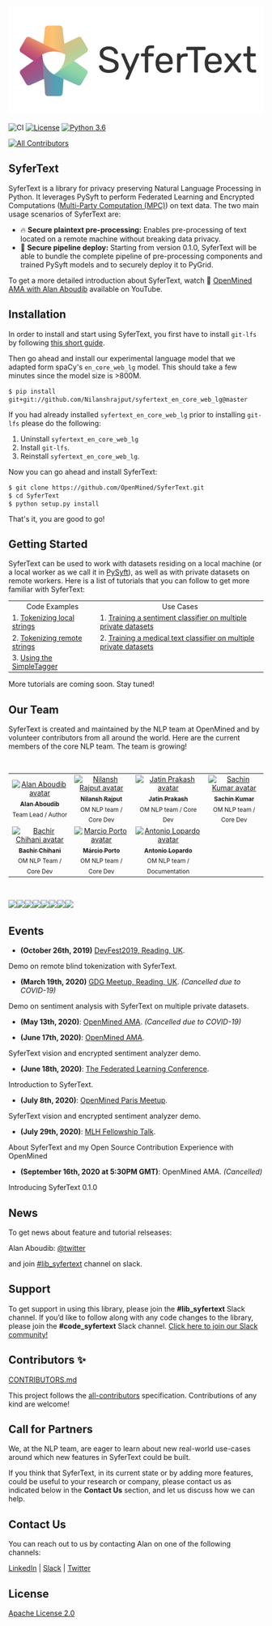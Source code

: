 <img src='./art/syfertext_logo_horizontal.png'>

![CI](https://github.com/OpenMined/SyferText/workflows/CI/badge.svg)
[![License](https://img.shields.io/badge/License-Apache%202.0-blue.svg)](https://opensource.org/licenses/Apache-2.0)
[![Python 3.6](https://img.shields.io/badge/python-3.6-blue.svg)](https://www.python.org/downloads/release/python-360/)
<!-- ALL-CONTRIBUTORS-BADGE:START - Do not remove or modify this section -->

[![All Contributors](https://img.shields.io/badge/all_contributors-5-orange.svg?style=flat-square)](#contributors-)

<!-- ALL-CONTRIBUTORS-BADGE:END -->

## SyferText

SyferText is a library for privacy preserving Natural Language Processing in Python. It leverages PySyft to perform Federated Learning and Encrypted Computations ([Multi-Party Computation (MPC)](https://en.wikipedia.org/wiki/Secure_multi-party_computation)) on text data. The two main usage scenarios of SyferText are:

- :fire: **Secure plaintext pre-processing:** Enables pre-processing of  text located on a remote machine without breaking data privacy.
- :rocket: **Secure pipeline deploy:** Starting from version 0.1.0, SyferText will be able to bundle the complete pipeline of pre-processing components and trained PySyft models and to securely deploy it to PyGrid.

To get a more detailed introduction about SyferText, watch :movie_camera: [OpenMined AMA with Alan Aboudib](https://youtu.be/gtwOPxxJ5F4)  available on YouTube.


## Installation

In order to install and start using SyferText, you first have to install `git-lfs` by following [this short guide](https://github.com/git-lfs/git-lfs/wiki/Installation).

Then go ahead and install our experimental language model that we adapted form spaCy's `en_core_web_lg` model. This should take a few minutes since the model size is >800M.

```
$ pip install git+git://github.com/Nilanshrajput/syfertext_en_core_web_lg@master
```

If you had already installed `syfertext_en_core_web_lg` prior to installing `git-lfs` please do the following:

1. Uninstall `syfertext_en_core_web_lg`
2. Install `git-lfs`.
3. Reinstall `syfertext_en_core_web_lg`.

Now you can go ahead and install SyferText:

```
$ git clone https://github.com/OpenMined/SyferText.git
$ cd SyferText
$ python setup.py install
```

That's it, you are good to go!

## Getting Started

SyferText can be used to work with datasets residing on a local machine (or a local worker as we call it in [PySyft](https://github.com/OpenMined/PySyft)), as well as with private datasets on remote workers. Here is a list of tutorials that you can follow to get more familiar with SyferText:

<table>
<tbody>
<tr>
<td align = 'center'>Code Examples</td>
<td align = 'center'>Use Cases</td>
</tr>
<tr>
<td>1. <a href= "https://github.com/OpenMined/SyferText/blob/master/tutorials/Part%200%20-%20(Getting%20Started)%20Local%20Tokenization.ipynb">Tokenizing local strings</a></td>
<td>1. <a href= "https://github.com/OpenMined/SyferText/blob/master/tutorials/usecases/UC01%20-%20Sentiment%20Classifier%20-%20Private%20Datasets%20-%20(Secure%20Training).ipynb">Training a sentiment classifier on multiple private datasets</a></td>
</tr>
<tr>
<td>2. <a href= "https://bit.ly/37VEJ28">Tokenizing remote strings</a></td>

<td>2. <a href= "https://github.com/OpenMined/SyferText/blob/master/tutorials/usecases/UC02%-%Medical%Text%Classification%(Secure%Training).ipynb">Training a medical text classifier on multiple private datasets</a></td>
</tr>
<tr>
<td>3. <a href= "https://github.com/OpenMined/SyferText/blob/master/tutorials/Part%202%20-%20(Getting%20Started)%20Using%20SimpleTagger.ipynb">Using the SimpleTagger</a></td>
</tr>
</tbody>
</table>


More tutorials are coming soon. Stay tuned!

## Our Team

SyferText is created and maintained by the NLP team at OpenMined and by volunteer contributors from all around the world. Here are the current members of the core NLP team. The team is growing!

<br>
<table>
  <tr>
    <td align="center">
      <a href="https://twitter.com/alan_aboudib">
        <img src="https://avatars1.githubusercontent.com/u/11991643?s=240" width="170px;" alt="Alan Aboudib avatar">
        <br /><sub><b>Alan Aboudib</b></sub></a><br />
        <sub>Team Lead / Author</sub>
      </a>
    </td>
    <td align="center">
      <a href="https://github.com/Nilanshrajput">
        <img src="https://avatars0.githubusercontent.com/u/28673745?s=400&u=4573311779fc3cc924670e3e02108e35350c1f25&v=4"  width="170px;" alt="Nilansh Rajput avatar">
        <br /><sub><b>Nilansh Rajput</b></sub></a><br />
        <sub>OM NLP team / Core Dev</sub>
      </a>
    </td>
    <td align="center">
      <a href="https://github.com/bicycleman15">
        <img src="https://avatars0.githubusercontent.com/u/47978882?s=400&u=521e48efe1a9a652f4449f64278b690aa27dfe03&v=4"  width="170px;" alt="Jatin Prakash avatar">
        <br /><sub><b>Jatin Prakash</b></sub></a><br />
        <sub>OM NLP team / Core Dev</sub>
      </a>
    </td>
    <td align="center">
      <a href="https://github.com/sachin-101">
        <img src="https://avatars1.githubusercontent.com/u/44168164?s=400&u=df1c9d775a3312cacd4b330f469773e23260eb28&v=4"  width="170px;" alt="Sachin Kumar avatar">
        <br /><sub><b>Sachin Kumar</b></sub></a><br />
        <sub>OM NLP team / Core Dev</sub>
      </a>
    </td>
  </tr>
  <tr>
    <td align="center">
      <a href="https://github.com/dzlab">
        <img src="https://avatars0.githubusercontent.com/u/1645304?s=400&v=4" width="170px;" alt="Bachir Chihani avatar">
        <br /><sub><b>Bachir Chihani</b></sub></a><br />
        <sub>OM NLP Team / Core Dev</sub>
      </a>
    </td>
    <td align="center">
      <a href="https://github.com/MarcioPorto">
        <img src="https://avatars1.githubusercontent.com/u/6521281?s=400&v=4" width="170px;" alt="Marcio Porto avatar">
        <br /><sub><b>Márcio Porto</b></sub></a><br />
        <sub>OM NLP team / Core Dev</sub>
      </a>
    </td>
    <td align="center">
      <a href="https://github.com/AntonioLopardo">
        <img src="https://avatars3.githubusercontent.com/u/8061862?s=400&u=55d2022e2c47cfd0fd7a5e620e124a63f5a0e085&v=4"  width="170px;" alt="Antonio Lopardo avatar">
        <br /><sub><b>Antonio Lopardo</b></sub></a><br />
        <sub>OM NLP team / Documentation</sub>
      </a>
    </td>
  </tr>


</table>
<br>

[![](https://sourcerer.io/fame/Nilanshrajput/Nilanshrajput/SyferText/images/0)](https://sourcerer.io/fame/Nilanshrajput/Nilanshrajput/SyferText/links/0)[![](https://sourcerer.io/fame/Nilanshrajput/Nilanshrajput/SyferText/images/1)](https://sourcerer.io/fame/Nilanshrajput/Nilanshrajput/SyferText/links/1)[![](https://sourcerer.io/fame/Nilanshrajput/Nilanshrajput/SyferText/images/2)](https://sourcerer.io/fame/Nilanshrajput/Nilanshrajput/SyferText/links/2)[![](https://sourcerer.io/fame/Nilanshrajput/Nilanshrajput/SyferText/images/3)](https://sourcerer.io/fame/Nilanshrajput/Nilanshrajput/SyferText/links/3)[![](https://sourcerer.io/fame/Nilanshrajput/Nilanshrajput/SyferText/images/4)](https://sourcerer.io/fame/Nilanshrajput/Nilanshrajput/SyferText/links/4)[![](https://sourcerer.io/fame/Nilanshrajput/Nilanshrajput/SyferText/images/5)](https://sourcerer.io/fame/Nilanshrajput/Nilanshrajput/SyferText/links/5)[![](https://sourcerer.io/fame/Nilanshrajput/Nilanshrajput/SyferText/images/6)](https://sourcerer.io/fame/Nilanshrajput/Nilanshrajput/SyferText/links/6)[![](https://sourcerer.io/fame/Nilanshrajput/Nilanshrajput/SyferText/images/7)](https://sourcerer.io/fame/Nilanshrajput/Nilanshrajput/SyferText/links/7)

## Events

- **(October 26th, 2019)** [DevFest2019, Reading, UK](https://www.meetup.com/GDG-Reading-Thames-Valley/events/262918960/).

Demo on remote blind tokenization with SyferText.


- **(March 19th, 2020)** [GDG Meetup, Reading, UK](https://www.meetup.com/GDG-Reading-Thames-Valley/events/268137223/). *(Cancelled due to COVID-19)*

Demo on sentiment analysis with SyferText on multiple private datasets.


- **(May 13th, 2020)**: [OpenMined AMA](https://www.youtube.com/channel/UCzoUqDE_OzYo6lGXtsEbOxQ). *(Cancelled due to COVID-19)*


- **(June 17th, 2020)**: [OpenMined AMA](https://www.youtube.com/watch?v=gtwOPxxJ5F4&t=2907s).

SyferText vision and encrypted sentiment analyzer demo.


- **(June 18th, 2020)**: [The Federated Learning Conference](https://federatedlearningconference.com/index.php/schedule-2/schedule-3).

Introduction to SyferText.

- **(July 8th, 2020)**: [OpenMined Paris Meetup](https://www.youtube.com/watch?v=KrjyfZDERsI&t=5040s).

SyferText vision and encrypted sentiment analyzer demo.


- **(July 29th, 2020)**: [MLH Fellowship Talk](https://www.youtube.com/watch?v=F36Mak1hdlo).

About SyferText and my Open Source Contribution Experience with OpenMined


- **(September 16th, 2020 at 5:30PM GMT)**: OpenMined AMA. *(Cancelled)*


Introducing SyferText 0.1.0


## News

To get news about feature and tutorial relseases:

Alan Aboudib: [@twitter](https://twitter.com/alan_aboudib)

and join [#lib_syfertext](https://openmined.slack.com/archives/CUWDZMED9) channel on slack.


## Support
To get support in using this library, please join the **#lib_syfertext** Slack channel. If you’d like to follow along with any code changes to the library, please join the **#code_syfertext** Slack channel. [Click here to join our Slack community!](https://slack.openmined.org)


## Contributors ✨
[CONTRIBUTORS.md](https://github.com/OpenMined/SyferText/blob/master/CONTRIBUTORS.md)

This project follows the [all-contributors](https://github.com/all-contributors/all-contributors) specification. Contributions of any kind are welcome!

## Call for Partners

We, at the NLP team, are eager to learn about new real-world use-cases around which new features in SyferText could be built.

If you think that SyferText, in its current state or by adding more features, could be useful to your research or company, please contact us as indicated below in the **Contact Us** section, and let us discuss how we can help.


## Contact Us

You can reach out to us by contacting Alan on one of the following channels:

 [LinkedIn](https://www.linkedin.com/in/ala-aboudib/) | [Slack](https://app.slack.com/client/T6963A864/DDKH3SXKL/user_profile/UDKH3SH8S) | [Twitter](https://twitter.com/alan_aboudib)


## License
[Apache License 2.0](https://choosealicense.com/licenses/apache-2.0/)
